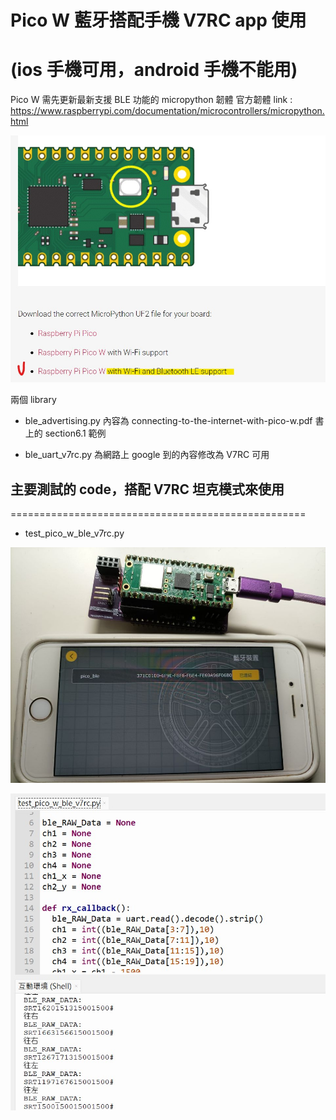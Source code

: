 
   
# Pico W 藍牙搭配手機 V7RC app 使用
# (ios 手機可用，android 手機不能用) 

Pico W 需先更新最新支援 BLE 功能的 micropython 韌體
官方韌體 link : 
https://www.raspberrypi.com/documentation/microcontrollers/micropython.html

![image](pico_w_firmware.jpg)


兩個 library 
- ble_advertising.py 
內容為 connecting-to-the-internet-with-pico-w.pdf 書上的 section6.1 範例 

- ble_uart_v7rc.py
為網路上 google 到的內容修改為 V7RC 可用



## 主要測試的 code，搭配 V7RC 坦克模式來使用
===================================================
- test_pico_w_ble_v7rc.py

![image](example.jpg)

![image](test_example.jpg)


